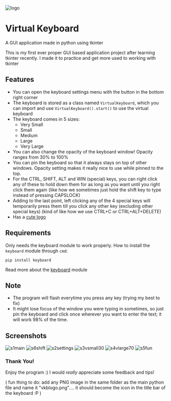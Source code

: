 ![logo](https://user-images.githubusercontent.com/68178267/153721662-5dc1a1c3-3cee-488b-be72-d0750750d367.png)
# Virtual Keyboard 
A GUI application made in python using tkinter

This is my first ever proper GUI based application project after learning tkinter recently. I made it to practice and get more used to working with tkinter

## Features
- You can open the keyboard settings menu with the button in the bottom right corner
- The keyboard is stored as a class named `VirtualKeyboard`, which you can import and use `VirtualKeyboard().start()` to use the virtual keyboard
- The keyboard comes in 5 sizes:
	- Very Small
	- Small
	- Medium
	- Large
	- Very Large
- You can also change the opacity of the keyboard window! Opacity ranges from 30% to 100%
- You can pin the keyboard so that it always stays on top of other windows. Opacity setting makes it really nice to use while pinned to the top.
- For the CTRL, SHIFT, ALT and WIN (special) keys, you can right click any of these to hold down them for as long as you want until you right click them again (like how we sometimes just hold the shift key to type instead of pressing CAPSLOCK)
- Adding to the last point, left clicking any of the 4 special keys will temporarily press them till you click any other key (excluding other special keys) (kind of like how we use CTRL+C or CTRL+ALT+DELETE)
- Has a [cute logo](https://github.com/AbhiK002/virtual-keyboard/blob/43b1af6691aec87d4a50ab47f79fb9d369935c3a/vkblogo.png)

## Requirements
Only needs the keyboard module to work properly.
How to install the `keyboard` module through `cmd`:

```
pip install keyboard
```
Read more about the [keyboard](https://pypi.org/project/keyboard/) module

## Note
- The program will flash everytime you press any key (trying my best to fix)
- It might lose focus of the window you were typing in sometimes, so just pin the keyboard and click once wherever you want to enter the text; it will work 98% of the time.

## Screenshots

![s1main](https://user-images.githubusercontent.com/68178267/153722634-f70a6942-4976-4807-9fac-9efb7e188f05.png)
![s6shift](https://user-images.githubusercontent.com/68178267/153722731-90f4930c-7ff1-43ea-8144-0a10b901410e.png)
![s2settings](https://user-images.githubusercontent.com/68178267/153722636-43548ac7-1a73-41ff-80ab-bc8d2685408e.png)
![s3vsmall30](https://user-images.githubusercontent.com/68178267/153722638-7d52a45a-c658-4125-9709-19a36536b212.png)
![s4vlarge70](https://user-images.githubusercontent.com/68178267/153722640-ebcbe5aa-b820-4638-96e9-86c4ce4a9d47.png)
![s5fun](https://user-images.githubusercontent.com/68178267/153722641-1d16bcbe-a3f2-451c-a553-d86b92ee57cd.png)

### Thank You!
Enjoy the program :)
I would *really* appreciate some feedback and tips!

( fun thing to do: add any PNG image in the same folder as the main python file and name it "vkblogo.png".... it should become the icon in the title bar of the keyboard :P )
